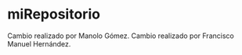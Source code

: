 # miRepositorio
Cambio realizado por Manolo Gómez.
Cambio realizado por Francisco Manuel Hernández.
